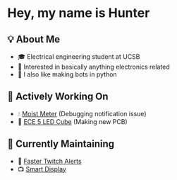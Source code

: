 # Hey, my name is Hunter

## 💡 About Me
- 🎓 Electrical engineering student at UCSB
- 🦾 Interested in basically anything electronics related
- 🤖 I also like making bots in python

## 🔨 Actively Working On
- 💧 [Moist Meter](https://github.com/hslarson/Moist-Meter) (Debugging notification issue)
- 🎵 [ECE 5 LED Cube](https://github.com/hslarson/ECE-5-LED-Cube) (Making new PCB)

## 🔧 Currently Maintaining
- 🔔 [Faster Twitch Alerts](https://github.com/hslarson/Faster-Twitch-Alerts)
- 📺 [Smart Display](https://github.com/hslarson/Smart-Display)